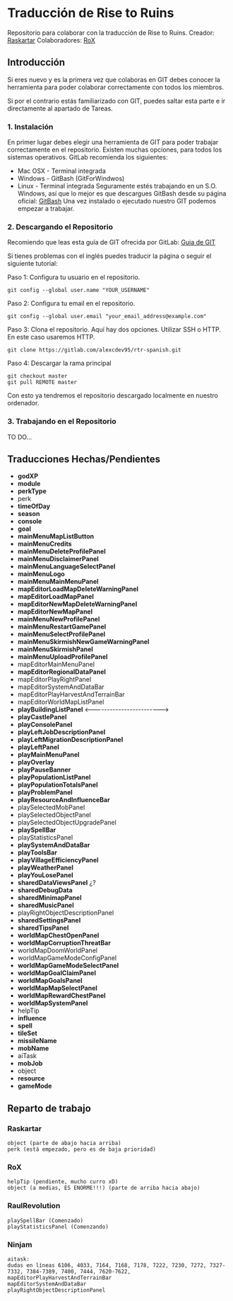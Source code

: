 # Traducción de Rise to Ruins
Repositorio para colaborar con la traducción de Rise to Ruins.
Creador: [Raskartar](https://steamcommunity.com/id/raskartar)
Colaboradores: [RoX](https://steamcommunity.com/id/juegosrox)
## Introducción
Si eres nuevo y es la primera vez que colaboras en GIT
debes conocer la herramienta para poder colaborar correctamente con todos los miembros.

Si por el contrario estás familiarizado con GIT, puedes saltar esta parte e ir directamente al apartado de Tareas.


### 1. Instalación
En primer lugar debes elegir una herramienta de GIT para poder trabajar correctamente en el repositorio.
Existen muchas opciones, para todos los sistemas operativos. GitLab recomienda los siguientes:
* Mac OSX - Terminal integrada
* Windows - GitBash (GitForWindwos)
* Linux - Terminal integrada
Seguramente estés trabajando en un S.O. Windows, así que lo mejor es que descargues GitBash desde su página oficial:
[GitBash](https://gitforwindows.org/)
Una vez instalado o ejecutado nuestro GIT podemos empezar a trabajar.


### 2. Descargando el Repositorio
Recomiendo que leas esta guía de GIT ofrecida por GitLab:
[Guia de GIT](https://docs.gitlab.com/ee/gitlab-basics/start-using-git.html)

Si tienes problemas con el inglés puedes traducir la página o seguir el siguiente tutorial:


Paso 1: Configura tu usuario en el repositorio.
```
git config --global user.name "YOUR_USERNAME"
```
Paso 2: Configura tu email en el repositorio.
```
git config --global user.email "your_email_address@example.com"
```
Paso 3: Clona el repositorio.
Aquí hay dos opciones. Utilizar SSH o HTTP. En este caso usaremos HTTP.
```
git clone https://gitlab.com/alexcdev95/rtr-spanish.git
```
Paso 4: Descargar la rama principal
```
git checkout master
git pull REMOTE master
```
Con esto ya tendremos el repositorio descargado localmente en nuestro ordenador.


### 3. Trabajando en el Repositorio
TO DO...


## Traducciones Hechas/Pendientes
* **godXP**
* **module**
* **perkType**
* perk
* **timeOfDay**
* **season**
* **console**
* **goal**
* **mainMenuMapListButton**
* **mainMenuCredits**
* **mainMenuDeleteProfilePanel**
* **mainMenuDisclaimerPanel**
* **mainMenuLanguageSelectPanel**
* **mainMenuLogo** 
* **mainMenuMainMenuPanel** 
* **mapEditorLoadMapDeleteWarningPanel** 
* **mapEditorLoadMapPanel**
* **mapEditorNewMapDeleteWarningPanel**
* **mapEditorNewMapPanel**
* **mainMenuNewProfilePanel**
* **mainMenuRestartGamePanel**
* **mainMenuSelectProfilePanel**
* **mainMenuSkirmishNewGameWarningPanel**
* **mainMenuSkirmishPanel**
* **mainMenuUploadProfilePanel**
* mapEditorMainMenuPanel
* **mapEditorRegionalDataPanel**
* mapEditorPlayRightPanel
* mapEditorSystemAndDataBar
* mapEditorPlayHarvestAndTerrainBar
* mapEditorWorldMapListPanel
* **playBuildingListPanel** <------------------------>
* **playCastlePanel**
* **playConsolePanel**
* **playLeftJobDescriptionPanel**
* **playLeftMigrationDescriptionPanel**
* **playLeftPanel**
* **playMainMenuPanel**
* **playOverlay**
* **playPauseBanner**
* **playPopulationListPanel**
* **playPopulationTotalsPanel**
* **playProblemPanel**
* **playResourceAndInfluenceBar**
* playSelectedMobPanel
* playSelectedObjectPanel
* playSelectedObjectUpgradePanel
* **playSpellBar**
* playStatisticsPanel
* **playSystemAndDataBar**
* **playToolsBar**
* **playVillageEfficiencyPanel**
* **playWeatherPanel**
* **playYouLosePanel**
* **sharedDataViewsPanel** ¿?
* **sharedDebugData**
* **sharedMinimapPanel**
* **sharedMusicPanel**
* playRightObjectDescriptionPanel
* **sharedSettingsPanel**
* **sharedTipsPanel**
* **worldMapChestOpenPanel** 
* **worldMapCorruptionThreatBar** 
* worldMapDoomWorldPanel
* worldMapGameModeConfigPanel
* **worldMapGameModeSelectPanel**
* **worldMapGoalClaimPanel**
* **worldMapGoalsPanel**
* **worldMapMapSelectPanel**
* **worldMapRewardChestPanel**
* **worldMapSystemPanel**
* helpTip
* **influence**
* **spell**
* **tileSet**
* **missileName**
* **mobName**
* aiTask
* **mobJob**
* object
* **resource**
* **gameMode**




## Reparto de trabajo
### Raskartar
```
object (parte de abajo hacia arriba)
perk (está empezado, pero es de baja prioridad)
```
### RoX
```
helpTip (pendiente, mucho curro xD)
object (a medias, ES ENORME!!!) (parte de arriba hacia abajo)
```
### RaulRevolution
```
playSpellBar (Comenzado)
playStatisticsPanel (Comenzando)
```

### Ninjam
```
aitask:
dudas en líneas 6106, 4033, 7164, 7168, 7178, 7222, 7230, 7272, 7327-7332, 7384-7389, 7400, 7444, 7620-7622,
mapEditorPlayHarvestAndTerrainBar
mapEditorSystemAndDataBar
playRightObjectDescriptionPanel


```